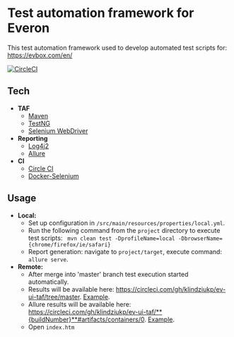 # Test automation framework for Everon 

This test automation framework used to develop automated test scripts for: https://evbox.com/en/

[![CircleCI](https://circleci.com/gh/klindziukp/ev-ui-taf.svg?style=svg)](https://circleci.com/gh/klindziukp/ev-ui-taf/tree/master)  

## Tech
* **TAF**
    * [Maven](https://maven.apache.org/)
    * [TestNG](https://testng.org/doc/)
    * [Selenium WebDriver](https://selenium.dev/projects/)
* **Reporting**
    * [Log4j2](https://logging.apache.org/log4j/2.x/)
    * [Allure](https://docs.qameta.io/allure/)
* **CI**
    * [Circle CI](https://circleci.com/)
    * [Docker-Selenium](https://github.com/SeleniumHQ/docker-selenium)
## Usage
* **Local:**
    * Set up configuration in `/src/main/resources/properties/local.yml`.
    * Run the following command from the `project` directory to execute test scripts:
` mvn clean test -DprofileName=local -DbrowserName={chrome/firefox/ie/safari}`
    * Report generation: navigate to `project/target`, execute command:
`allure serve`.
* **Remote:**
    * After merge into 'master' branch test execution started automatically.
    * Results will be available here: https://circleci.com/gh/klindziukp/ev-ui-taf/tree/master.  [Example](https://circleci.com/gh/klindziukp/ev-ui-taf/3).
    * Allure results will be available here: https://circleci.com/gh/klindziukp/ev-ui-taf/**{buildNumber}**#artifacts/containers/0.  [Example](https://circleci.com/gh/klindziukp/ev-ui-taf/3#artifacts/containers/0).
    * Open `index.htm`


 